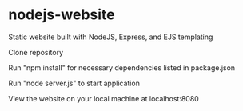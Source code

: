 # nodejs-website
Static website built with NodeJS, Express, and EJS templating

Clone repository

Run "npm install" for necessary dependencies listed in package.json

Run "node server.js" to start application

View the website on your local machine at localhost:8080
